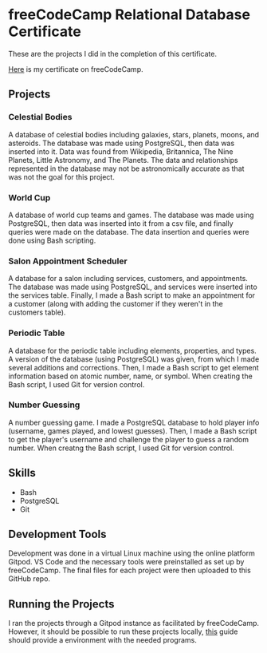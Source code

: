 # freeCodeCamp Relational Database Certificate

These are the projects I did in the completion of this certificate.

[Here](https://www.freecodecamp.org/certification/fcc30aca8b2-d2c4-4009-a397-2e6d1ecbde3b/relational-database-v8) is my certificate on freeCodeCamp.

## Projects

### Celestial Bodies

A database of celestial bodies including galaxies, stars, planets, moons, and asteroids. The database was made using PostgreSQL, then data was inserted into it. Data was found from Wikipedia, Britannica, The Nine Planets, Little Astronomy, and The Planets. The data and relationships represented in the database may not be astronomically accurate as that was not the goal for this project.

### World Cup

A database of world cup teams and games. The database was made using PostgreSQL, then data was inserted into it from a csv file, and finally queries were made on the database. The data insertion and queries were done using Bash scripting.

### Salon Appointment Scheduler

A database for a salon including services, customers, and appointments. The database was made using PostgreSQL, and services were inserted into the services table. Finally, I made a Bash script to make an appointment for a customer (along with adding the customer if they weren't in the customers table).

### Periodic Table

A database for the periodic table including elements, properties, and types. A version of the database (using PostgreSQL) was given, from which I made several additions and corrections. Then, I made a Bash script to get element information based on atomic number, name, or symbol. When creating the Bash script, I used Git for version control.

### Number Guessing

A number guessing game. I made a PostgreSQL database to hold player info (username, games played, and lowest guesses). Then, I made a Bash script to get the player's username and challenge the player to guess a random number. When creatng the Bash script, I used Git for version control.

## Skills

- Bash
- PostgreSQL
- Git

## Development Tools

Development was done in a virtual Linux machine using the online platform Gitpod. VS Code and the necessary tools were preinstalled as set up by freeCodeCamp. The final files for each project were then uploaded to this GitHub repo.

## Running the Projects

I ran the projects through a Gitpod instance as facilitated by freeCodeCamp. However, it should be possible to run these projects locally, [this](https://www.freecodecamp.org/news/how-to-run-freecodecamps-relational-databases-curriculum-using-docker-vscode-and-coderoad/) guide should provide a environment with the needed programs.
